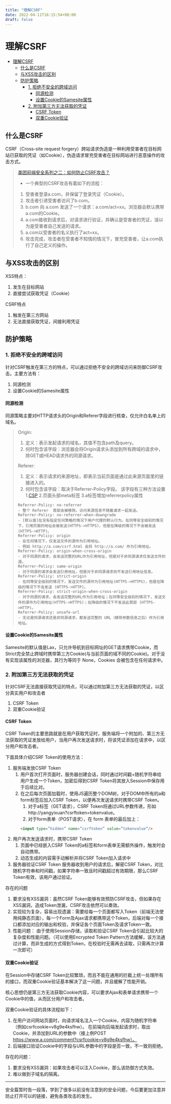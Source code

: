 ```yaml
---
title: "理解CSRF"
date: 2022-04-11T16:15:54+08:00
draft: false
---
```


# 理解CSRF
<!-- TOC -->

- [理解CSRF](#理解csrf)
	- [什么是CSRF](#什么是csrf)
	- [与XSS攻击的区别](#与xss攻击的区别)
	- [防护策略](#防护策略)
		- [1. 拒绝不安全的跨域访问](#1-拒绝不安全的跨域访问)
			- [同源检测](#同源检测)
			- [设置Cookie的Samesite属性](#设置cookie的samesite属性)
		- [2. 附加第三方无法获取的凭证](#2-附加第三方无法获取的凭证)
			- [CSRF Token](#csrf-token)
			- [双重Cookie验证](#双重cookie验证)

<!-- /TOC -->
## 什么是CSRF
CSRF（Cross-site request forgery）跨站请求伪造是一种利用受害者在目标网站已获取的凭证（如Cookie），伪造请求冒充受害者在目标网站进行恶意操作的攻击方式。

> [美团前端安全系列之二：如何防止CSRF攻击？](https://segmentfault.com/a/1190000016659945)
> - 一个典型的CSRF攻击有着如下的流程：
> 1. 受害者登录a.com，并保留了登录凭证（Cookie）。
> 2. 攻击者引诱受害者访问了b.com。
> 3. b.com 向 a.com 发送了一个请求：a.com/act=xx。浏览器会默认携带a.com的Cookie。
> 4. a.com接收到请求后，对请求进行验证，并确认是受害者的凭证，误以为是受害者自己发送的请求。
> 5. a.com以受害者的名义执行了act=xx。
> 6. 攻击完成，攻击者在受害者不知情的情况下，冒充受害者，让a.com执行了自己定义的操作。

## 与XSS攻击的区别
XSS特点：
1. 发生在目标网站
2. 直接尝试获取凭证（Cookie）

CSRF特点
1. 触发在第三方网站
2. 无法直接获取凭证，间接利用凭证

## 防护策略
### 1. 拒绝不安全的跨域访问
针对CSRF触发在第三方的特点，可以通过拒绝不安全的跨域访问来防御CSRF攻击。主要方法有：
1. 同源检测
2. 设置Cookie的Samesite属性

#### 同源检测
同源策略主要对HTTP请求头的Origin和Referer字段进行核查，仅允许白名单上的域名。
> Origin: 
> 1. 定义：表示发起请求的域名，其值不包含path及query。
> 2. 何时包含该字段：浏览器会将Origin请求头添加到所有跨域的请求中，除GET或HEAD请求外的同源请求。
> 
> Referer:
> 1. 定义：表示请求的来源地址，即表示当前页面是通过此来源页面里的链接进入的。
> 2. 何时包含该字段：取决于Referrer-Policy字段。 该字段有三种方法设置 1.[CSP](http://yangyixuan.icu/posts/%E6%B5%85%E6%9E%90csp) 2.页面头部meta标签 3.a标签增加referrerpolicy属性 
> ```http
> Referrer-Policy: no-referrer
> - 整个 Referer  首部会被移除。访问来源信息不随着请求一起发送。
> Referrer-Policy: no-referrer-when-downgrade
> - [默认值]在没有指定任何策略的情况下用户代理的默认行为。在同等安全级别的情况下，引用页面的地址会被发送(HTTPS->HTTPS)，但是在降级的情况下不会被发送 (HTTPS->HTTP)。
> Referrer-Policy: origin
> - 在任何情况下，仅发送文件的源作为引用地址。
> - 例如 http://a.com/csrf.html 会将 http://a.com/ 作为引用地址。
> Referrer-Policy: origin-when-cross-origin
> - 对于同源的请求，会发送完整的URL作为引用地址，但是对于非同源请求仅发送文件的源。
> Referrer-Policy: same-origin
> - 对于同源的请求会发送引用地址，但是对于非同源请求则不发送引用地址信息。
> Referrer-Policy: strict-origin
> - 在同等安全级别的情况下，发送文件的源作为引用地址(HTTPS->HTTPS)，但是在降级的情况下不会发送 (HTTPS->HTTP)。
> Referrer-Policy: strict-origin-when-cross-origin
> - 对于同源的请求，会发送完整的URL作为引用地址；在同等安全级别的情况下，发送文件的源作为引用地址(HTTPS->HTTPS)；在降级的情况下不发送此首部 (HTTPS->HTTP)。
> Referrer-Policy: unsafe-url
> - 无论是同源请求还是非同源请求，都发送完整的 URL（移除参数信息之后）作为引用地址。
> ```

#### 设置Cookie的Samesite属性
Samesite的默认值是Lax，只允许导航到目标网址的GET请求携带Cookie，而Strict完全禁止跨域时携带第三方Cookie(与当前页面的域不同的Cookie)。对于没有实现该属性的浏览器，其行为等同于 None，Cookies 会被包含在任何请求中。

### 2. 附加第三方无法获取的凭证
针对CSRF无法直接获取凭证的特点，可以通过附加第三方无法获取的凭证，以区分真实用户和攻击者
1. CSRF Token
2. 双重Cookie验证

#### CSRF Token

CSRF Token的主要思路就是在用户获取凭证时，服务端将一个附加的、第三方无法获取的凭证发放给用户，当用户再次发送请求时，将该凭证添加在请求中，以区分用户和攻击者。

下面具体介绍CSRF Token的使用方法：
1. 服务端发放CSRF Token
   1. 用户首次打开页面时，服务器创建会话，同时通过时间戳+随机字符串给用户生成一个Token，加密后得到CSRF Token将其放入Session中保存用于后续比对。
   2. 在之后每次页面加载时，使用JS遍历整个DOM树，对于DOM中所有的a和form标签后加入CSRF Token，以便再次发送请求时携带CSRF Token。
      1. 对于a标签（GET请求），CSRF Token将通过URL参数传递，形如 http://yangyixuan?csrftoken=tokenvalue。 
      2. 对于form表单（POST请求），在 form 表单的最后加上： 
      ```html 
      <input type=”hidden” name=”csrftoken” value=”tokenvalue”/>
      ```
2. 用户再次发送请求时，携带CSRF Token
   1. 页面中已经嵌入CSRF Token的a标签和form表单无需额外操作，触发时会自动携带。
   2. 动态生成的内容需手动解析并将CSRF Token加入请求中
3. 服务器验证CSRF Token
服务器收到用户的请求后，解密CSRF Token，对比随机字符串和时间戳，如果字符串一致且时间戳超过有效期限，那么CSRF Token有效，该用户通过验证。

存在的问题
1. 要求没有XSS漏洞：虽然CSRF Token能够有效预防CSRF攻击，但如果存在XSS漏洞，造成Token泄漏，CSRF攻击依然可以奏效。
2. 实现较为复杂，容易出现遗漏：需要给每一个页面都写入Token（前端无法使用纯静态页面），每一个Form及Ajax请求都携带这个Token，后端对每一个接口都添加对应的输出和校验，并保证各个页面Token及请求Token一致。
3. 性能问题： 由于使用Session存储，读取和验证CSRF Token会引起比较大的复杂度和性能问题。（可以使用Encrypted Token Pattern方法缓解，该方法通过计算，而非生成的方式得到Token，在校验时无需再去读取，只需再次计算一次即可）

#### 双重Cookie验证
在Session中存储CSRF Token比较繁琐，而且不能在通用的拦截上统一处理所有的接口，而双重Cookie验证基本解决了这一问题，并且缓解了性能开销。

核心思想仍是第三方无法获取Cookie内容，可以要求Ajax和表单请求携带一个Cookie中的值，从而区分用户和攻击者。

双重Cookie验证的具体流程如下：
1. 在用户访问网站页面时，向请求域名注入一个Cookie，内容为随机字符串（例如csrfcookie=v8g9e4ksfhw）。
在前端向后端发起请求时，取出Cookie，并添加到URL的参数中（接上例POST https://www.a.com/comment?csrfcookie=v8g9e4ksfhw）。
2. 后端接口验证Cookie中的字段与URL参数中的字段是否一致，不一致则拒绝。

存在的问题：
1. 要求没有XSS漏洞：如果攻击者可以注入Cookie，那么该防御方式失效。
2. 难以做到子域名的隔离。


<hr>
安全篇暂时告一段落，学到了很多以前没有注意到的安全问题，今后要更加注意并防止打开可以的链接，避免各类攻击的发生。
